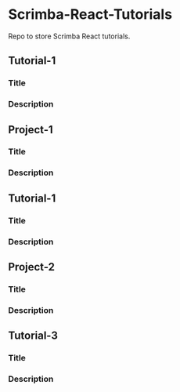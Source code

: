 # Scrimba-React-Tutorials
Repo to store Scrimba React tutorials.

## Tutorial-1
### Title
### Description
## Project-1
### Title
### Description
## Tutorial-1
### Title
### Description
## Project-2
### Title
### Description
## Tutorial-3
### Title
### Description
